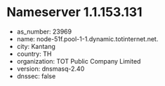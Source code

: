 # Nameserver 1.1.153.131

* as_number: 23969
* name: node-51f.pool-1-1.dynamic.totinternet.net.
* city: Kantang
* country: TH
* organization: TOT Public Company Limited
* version: dnsmasq-2.40
* dnssec: false
